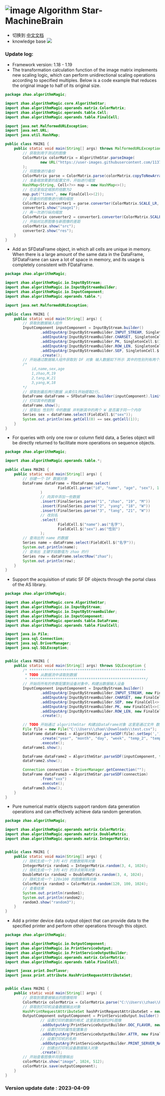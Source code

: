 # ![image](https://user-images.githubusercontent.com/113756063/194830221-abe24fcc-484b-4769-b3b7-ec6d8138f436.png) Algorithm Star-MachineBrain

- 切换到 [中文文档](https://github.com/BeardedManZhao/algorithmStar/blob/Zhao-develop/src_code/README-Chinese.md)
- knowledge base
  <a href="https://github.com/BeardedManZhao/algorithmStar/blob/main/KnowledgeDocument/knowledge%20base.md">
  <img src = "https://user-images.githubusercontent.com/113756063/194832492-f8c184c1-55e8-4f16-943a-34b99ac751d4.png"/>
  </a>

### Update log:

* Framework version: 1.18 - 1.19
* The transformation calculation function of the image matrix implements new scaling logic, which can perform
  unidirectional scaling operations according to specified multiples. Below is a code example that reduces the original
  image to half of its original size.

```java
package zhao.algorithmMagic;

import zhao.algorithmMagic.core.AlgorithmStar;
import zhao.algorithmMagic.operands.matrix.ColorMatrix;
import zhao.algorithmMagic.operands.table.Cell;
import zhao.algorithmMagic.operands.table.FinalCell;

import java.net.MalformedURLException;
import java.net.URL;
import java.util.HashMap;

public class MAIN1 {
    public static void main(String[] args) throws MalformedURLException {
        // 获取到用于测试的图像
        ColorMatrix colorMatrix = AlgorithmStar.parseImage(
                new URL("https://user-images.githubusercontent.com/113756063/194830221-abe24fcc-484b-4769-b3b7-ec6d8138f436.png")
        );
        // 将图像进行备份
        ColorMatrix parse = ColorMatrix.parse(colorMatrix.copyToNewArrays());
        // 准备缩放需要的配置文件，开始进行缩放
        HashMap<String, Cell<?>> map = new HashMap<>();
        // 在这里指定缩放的倍数为2
        map.put("times", new FinalCell<>(2));
        // 将备份的图像进行横向缩放
        ColorMatrix converter1 = parse.converter(ColorMatrix.SCALE_LR, map);
        converter1.show("image1");
        // 再一次进行纵向缩放
        ColorMatrix converter2 = converter1.converter(ColorMatrix.SCALE_BT, map);
        // 开始对比原图像与新图像的差距
        colorMatrix.show("src");
        converter2.show("res");
    }
}
```

* Add an SFDataFrame object, in which all cells are unique in memory. When there is a large amount of the same data in
  the DataFrame, SFDataFrame can save a lot of space in memory, and its usage is completely consistent with FDataFrame.

```java
package zhao.algorithmMagic;

import zhao.algorithmMagic.io.InputByStream;
import zhao.algorithmMagic.io.InputByStreamBuilder;
import zhao.algorithmMagic.io.InputComponent;
import zhao.algorithmMagic.operands.table.*;

import java.net.MalformedURLException;

public class MAIN1 {
    public static void main(String[] args) {
        // 获取到数据输入组件
        InputComponent inputComponent = InputByStream.builder()
                .addInputArg(InputByStreamBuilder.INPUT_STREAM, SingletonCell.$(System.in))
                .addInputArg(InputByStreamBuilder.CHARSET, SingletonCell.$("utf-8"))
                .addInputArg(InputByStreamBuilder.PK, SingletonCell.$(1))
                .addInputArg(InputByStreamBuilder.ROW_LEN, SingletonCell.$(3))
                .addInputArg(InputByStreamBuilder.SEP, SingletonCell.$(','))
                .create();
        // 开始通过数据输入组件获取到 DF 对象 输入数据如下所示 其中的性别列有两个数据是一样的
        /*
            id,name,sex,age
            1,zhao,M,19
            2,tang,W,21
            3,yang,W,18
        */
        // 提取到最后两行数据 从索引1开始提取2行。
        DataFrame dataFrame = SFDataFrame.builder(inputComponent).limit(1, 2);
        // 打印其中的数据
        dataFrame.show();
        // 提取出 性别列 中的数据 并判断其中的两个 W 是否属于同一个内存
        Series sex = dataFrame.select(FieldCell.$("sex"));
        System.out.println(sex.getCell(0) == sex.getCell(1));
    }
}
```

* For queries with only one row or column field data, a Series object will be directly returned to facilitate more
  operations on sequence objects.

```java
package zhao.algorithmMagic;

import zhao.algorithmMagic.operands.table.*;

public class MAIN1 {
    public static void main(String[] args) {
        // 创建一个 DF 数据对象
        DataFrame dataFrame = FDataFrame.select(
                        FieldCell.parse("id", "name", "age", "sex"), 1
                )
                // 向其中添加一些数据
                .insert(FinalSeries.parse("1", "zhao", "19", "M"))
                .insert(FinalSeries.parse("2", "yang", "18", "W"))
                .insert(FinalSeries.parse("3", "tang", "21", "W"))
                // 改别名
                .select(
                        FieldCell.$("name").as("名字"),
                        FieldCell.$("sex").as("性别")
                );
        // 查询出列 name 的数据
        Series name = dataFrame.select(FieldCell.$("名字"));
        System.out.println(name);
        // 查询出 主键字段数值为 zhao 的行
        Series row = dataFrame.selectRow("zhao");
        System.out.println(row);
    }
}
```

* Support the acquisition of static SF DF objects through the portal class of the AS library.

```java
package zhao.algorithmMagic;

import zhao.algorithmMagic.core.AlgorithmStar;
import zhao.algorithmMagic.io.InputByStream;
import zhao.algorithmMagic.io.InputByStreamBuilder;
import zhao.algorithmMagic.io.InputComponent;
import zhao.algorithmMagic.operands.table.DataFrame;
import zhao.algorithmMagic.operands.table.FinalCell;

import java.io.File;
import java.sql.Connection;
import java.sql.DriverManager;
import java.sql.SQLException;


public class MAIN1 {
    public static void main(String[] args) throws SQLException {
        /* *****************************************************
         * TODO 从数据流中读取到数据
         * *****************************************************/
        // 开始将所有的参数配置到设备对象中，构建出数据输入设备
        InputComponent inputComponent = InputByStream.builder()
                .addInputArg(InputByStreamBuilder.INPUT_STREAM, new FinalCell<>(System.in))
                .addInputArg(InputByStreamBuilder.CHARSET, new FinalCell<>("utf-8"))
                .addInputArg(InputByStreamBuilder.SEP, new FinalCell<>(','))
                .addInputArg(InputByStreamBuilder.PK, new FinalCell<>(1))
                .addInputArg(InputByStreamBuilder.ROW_LEN, new FinalCell<>(3))
                .create();

        // TODO 开始通过 algorithmStar 构建出DataFrame对象 这里是通过文件 数据库 数据输入组件 来进行构建
        File file = new File("C:\\Users\\zhao\\Downloads\\test.csv");
        DataFrame dataFrame1 = AlgorithmStar.parseSDF(file).setSep(',')
                .create("year", "month", "day", "week", "temp_2", "temp_1", "average", "actual", "friend")
                .execute();
        dataFrame1.show();

        DataFrame dataFrame2 = AlgorithmStar.parseSDF(inputComponent, false);
        dataFrame2.show();

        Connection connection = DriverManager.getConnection("");
        DataFrame dataFrame3 = AlgorithmStar.parseSDF(connection)
                .from("xxx")
                .execute();
        dataFrame3.show();
    }
}
```

* Pure numerical matrix objects support random data generation operations and can effectively achieve data random
  generation.

```java
package zhao.algorithmMagic;

import zhao.algorithmMagic.operands.matrix.ColorMatrix;
import zhao.algorithmMagic.operands.matrix.DoubleMatrix;
import zhao.algorithmMagic.operands.matrix.IntegerMatrix;


public class MAIN1 {
    public static void main(String[] args) {
        // 随机生成一个 3列 4行 的整数矩阵对象
        IntegerMatrix random1 = IntegerMatrix.random(3, 4, 1024);
        // 随机生成一个 3列 4行 的浮点矩阵对象
        DoubleMatrix random2 = DoubleMatrix.random(3, 4, 1024);
        // 随机生成一个 120x100 的图像矩阵对象
        ColorMatrix random3 = ColorMatrix.random(120, 100, 1024);
        // 查看结果
        System.out.println(random1);
        System.out.println(random2);
        random3.show("random3");
    }
}
```

* Add a printer device data output object that can provide data to the specified printer and perform other operations
  through this object.

```java
package zhao.algorithmMagic;

import zhao.algorithmMagic.io.OutputComponent;
import zhao.algorithmMagic.io.PrintServiceOutput;
import zhao.algorithmMagic.io.PrintServiceOutputBuilder;
import zhao.algorithmMagic.operands.matrix.ColorMatrix;
import zhao.algorithmMagic.operands.table.FinalCell;

import javax.print.DocFlavor;
import javax.print.attribute.HashPrintRequestAttributeSet;


public class MAIN1 {
    public static void main(String[] args) {
        // 获取到需要被输出的图像矩阵
        ColorMatrix colorMatrix = ColorMatrix.parse("C:\\Users\\zhao\\Pictures\\Screenshots\\屏幕截图_20230116_163341.png");
        // 获取到打印机设备数据输出对象
        HashPrintRequestAttributeSet hashPrintRequestAttributeSet = new HashPrintRequestAttributeSet();
        OutputComponent outputComponent = PrintServiceOutput.builder()
                // 设置打印的数据的格式 这里是数组的JPG图像
                .addOutputArg(PrintServiceOutputBuilder.DOC_FLAVOR, new FinalCell<>(DocFlavor.BYTE_ARRAY.JPEG))
                // 设置打印的属性配置集合
                .addOutputArg(PrintServiceOutputBuilder.ATTR, new FinalCell<>(hashPrintRequestAttributeSet))
                // 设置打印机的名称
                .addOutputArg(PrintServiceOutputBuilder.PRINT_SERVER_NAME, new FinalCell<>("HPFF15E0 (HP DeskJet 2700 series)"))
                // 创建出打印机设备数据输入对象
                .create();
        // 开始查看图像并将图像输出
        colorMatrix.show("image", 1024, 512);
        colorMatrix.save(outputComponent);
    }
}
```

### Version update date : 2023-04-09